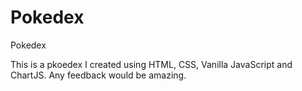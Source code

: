 # Pokedex
Pokedex

This is a pkoedex I created using HTML, CSS, Vanilla JavaScript and ChartJS. Any feedback would be amazing.
